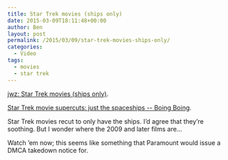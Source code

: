 ```yaml
---
title: Star Trek movies (ships only)
date: 2015-03-09T18:11:48+00:00
author: Ben
layout: post
permalink: /2015/03/09/star-trek-movies-ships-only/
categories:
  - Video
tags:
  - movies
  - star trek
---
```

[jwz: Star Trek movies (ships only)](http://www.jwz.org/blog/2015/03/star-trek-movies-ships-only/).
  
[Star Trek movie supercuts: just the spaceships -- Boing Boing](http://boingboing.net/2015/03/09/star-trek-movie-supercuts-jus.html?utm_source=feedburner).

Star Trek movies recut to only have the ships. I&#8217;d agree that they&#8217;re soothing. But I wonder where the 2009 and later films are...

Watch &#8217;em now; this seems like something that Paramount would issue a DMCA takedown notice for.